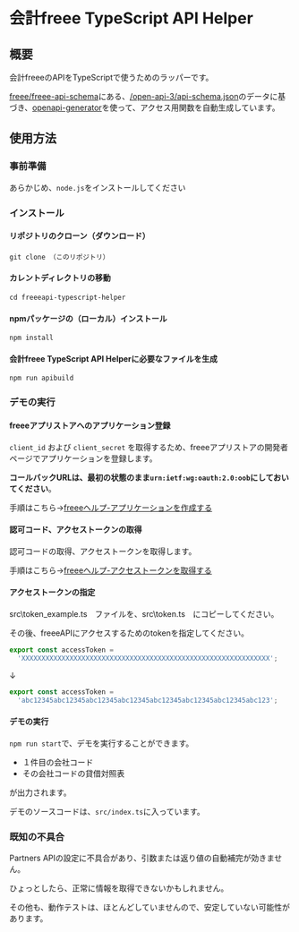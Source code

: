 # 会計freee TypeScript API Helper
## 概要
会計freeeのAPIをTypeScriptで使うためのラッパーです。

[freee/freee-api-schema](https://github.com/freee/freee-api-schema/)にある、[/open-api-3/api-schema.json](https://github.com/freee/freee-api-schema/tree/master/open-api-3)のデータに基づき、[openapi-generator](https://github.com/OpenAPITools/openapi-generator)を使って、アクセス用関数を自動生成しています。

## 使用方法
### 事前準備
あらかじめ、`node.js`をインストールしてください

### インストール

#### リポジトリのクローン（ダウンロード）
`git clone （このリポジトリ）`

#### カレントディレクトリの移動
`cd freeeapi-typescript-helper`

#### npmパッケージの（ローカル）インストール
`npm install`

#### 会計freee TypeScript API Helperに必要なファイルを生成 
`npm run apibuild`


### デモの実行
#### freeeアプリストアへのアプリケーション登録

`client_id` および `client_secret` を取得するため、freeeアプリストアの開発者ページでアプリケーションを登録します。

**コールバックURLは、最初の状態のまま`urn:ietf:wg:oauth:2.0:oob`にしておいてください**。

手順はこちら→[freeeヘルプ-アプリケーションを作成する](https://app.secure.freee.co.jp/developers/tutorials/2-%E3%82%A2%E3%83%97%E3%83%AA%E3%82%B1%E3%83%BC%E3%82%B7%E3%83%A7%E3%83%B3%E3%82%92%E4%BD%9C%E6%88%90%E3%81%99%E3%82%8B)

#### 認可コード、アクセストークンの取得
認可コードの取得、アクセストークンを取得します。

手順はこちら→[freeeヘルプ-アクセストークンを取得する](https://app.secure.freee.co.jp/developers/tutorials/3-アクセストークンを取得する#認可コードを取得する)


#### アクセストークンの指定

src\token_example.ts　ファイルを、src\token.ts　にコピーしてください。

その後、freeeAPIにアクセスするためのtokenを指定してください。

```JavaScript src/token_example.ts
export const accessToken =
  'XXXXXXXXXXXXXXXXXXXXXXXXXXXXXXXXXXXXXXXXXXXXXXXXXXXXXXXXXXXXXX';
```
↓
```JavaScript src/token.ts
export const accessToken =
  'abc12345abc12345abc12345abc12345abc12345abc12345abc12345abc123';
```

#### デモの実行

`npm run start`で、デモを実行することができます。

- １件目の会社コード
- その会社コードの貸借対照表

が出力されます。

デモのソースコードは、`src/index.ts`に入っています。


### 既知の不具合

Partners APIの設定に不具合があり、引数または返り値の自動補完が効きません。

ひょっとしたら、正常に情報を取得できないかもしれません。

その他も、動作テストは、ほとんどしていませんので、安定していない可能性があります。